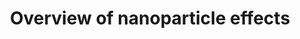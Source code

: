---
annotations:
- id: PW:0001435
  parent: regulatory pathway
  type: Pathway Ontology
  value: nanomaterial response pathway
authors:
- Fehrhart
- Mkutmon
- Lindarieswijk
- Egonw
- MaintBot
- Eweitz
communities:
- AOP
- Nanomaterials
description: 'This pathway is giving a summary of currently known nanoparticle effects
  on cells and organisms. Although there is currently no nanoparticle-specific effect
  known, there is a cascade of effects triggered if cells or organisms are exposed
  to nanoparticles: The most abundantly observed event is oxidative stress which causes
  DNA damage, protein and lipid oxidation, and cell death. The mere overload of nanoparticles
  in the vesicular system leads to cytoskeleton and cell adhesion problems and interfere
  with the cell''s autophagic system. Some specific nanoparticles are reported to
  interfere with the cell membrane, others stimulate the blood coagulation system.
  The release of metal ions from specific nanoparticles challenges the metal disposal
  system of the cell.'
last-edited: 2022-02-26
ndex: 8d49f01e-8b66-11eb-9e72-0ac135e8bacf
organisms:
- Homo sapiens
redirect_from:
- /index.php/Pathway:WP3287
- /instance/WP3287
revision: null
schema-jsonld:
- '@context': https://schema.org/
  '@id': https://wikipathways.github.io/pathways/WP3287.html
  '@type': Dataset
  creator:
    '@type': Organization
    name: WikiPathways
  description: 'This pathway is giving a summary of currently known nanoparticle effects
    on cells and organisms. Although there is currently no nanoparticle-specific effect
    known, there is a cascade of effects triggered if cells or organisms are exposed
    to nanoparticles: The most abundantly observed event is oxidative stress which
    causes DNA damage, protein and lipid oxidation, and cell death. The mere overload
    of nanoparticles in the vesicular system leads to cytoskeleton and cell adhesion
    problems and interfere with the cell''s autophagic system. Some specific nanoparticles
    are reported to interfere with the cell membrane, others stimulate the blood coagulation
    system. The release of metal ions from specific nanoparticles challenges the metal
    disposal system of the cell.'
  keywords:
  - AKT
  - Actin
  - Angiogenesis
  - Apoptosis
  - Autophagic cell death
  - Bax
  - Bcl-2
  - Blood coagulation
  - C-reactive protein
  - COX1 (PTGS1)
  - COX2 (PTGS2)
  - Cell adhesion
  - Cell cycle
  - Cytoskeleton
  - DNA damage response
  - Differentiation
  - FAK (PTK2)
  - 'Glutathione '
  - HMOX1
  - IL-6
  - Il-6 signaling
  - Il-8
  - Immune system
  - Inflammation
  - Integrin
  - Metallothionein
  - NF-kB
  - Nanoparticle
  - Necroptosis
  - Necrosis
  - Oxidative stress
  - P-cadherin
  - PI3K
  - 'Prostaglandin '
  - Prostaglandin pathway
  - TNF
  - TNF-a Signaling
  - collagen IV
  - cyclin D3
  - ferritin
  - fibronectin
  - laminin
  - up or down regulation
  license: CC0
  name: Overview of nanoparticle effects
seo: CreativeWork
title: Overview of nanoparticle effects
wpid: WP3287
---